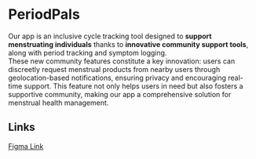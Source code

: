 # PeriodPals

Our app is an inclusive cycle tracking tool designed to **support menstruating individuals** thanks to **innovative community support tools**, along with period tracking and symptom logging.  
These new community features constitute a key innovation: users can discreetly request menstrual products from nearby users through geolocation-based notifications, ensuring privacy and encouraging real-time support. This feature not only helps users in need but also fosters a supportive community, making our app a comprehensive solution for menstrual health management.

## Links
[Figma Link](https://www.figma.com/design/r6jgyWnwTQ6e5X1eLpeHwN/PeriodsPals?m=dev)
